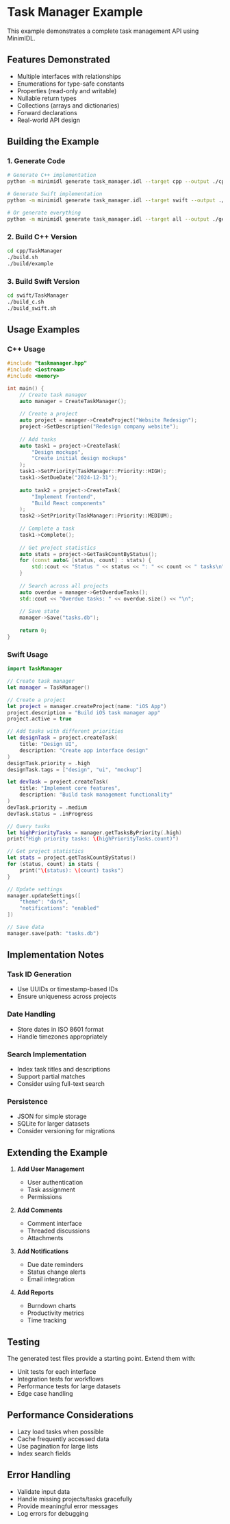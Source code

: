 # Task Manager Example

This example demonstrates a complete task management API using MinimIDL.

## Features Demonstrated

- Multiple interfaces with relationships
- Enumerations for type-safe constants
- Properties (read-only and writable)
- Nullable return types
- Collections (arrays and dictionaries)
- Forward declarations
- Real-world API design

## Building the Example

### 1. Generate Code

```bash
# Generate C++ implementation
python -m minimidl generate task_manager.idl --target cpp --output ./cpp

# Generate Swift implementation
python -m minimidl generate task_manager.idl --target swift --output ./swift

# Or generate everything
python -m minimidl generate task_manager.idl --target all --output ./generated
```

### 2. Build C++ Version

```bash
cd cpp/TaskManager
./build.sh
./build/example
```

### 3. Build Swift Version

```bash
cd swift/TaskManager
./build_c.sh
./build_swift.sh
```

## Usage Examples

### C++ Usage

```cpp
#include "taskmanager.hpp"
#include <iostream>
#include <memory>

int main() {
    // Create task manager
    auto manager = CreateTaskManager();
    
    // Create a project
    auto project = manager->CreateProject("Website Redesign");
    project->SetDescription("Redesign company website");
    
    // Add tasks
    auto task1 = project->CreateTask(
        "Design mockups", 
        "Create initial design mockups"
    );
    task1->SetPriority(TaskManager::Priority::HIGH);
    task1->SetDueDate("2024-12-31");
    
    auto task2 = project->CreateTask(
        "Implement frontend",
        "Build React components"
    );
    task2->SetPriority(TaskManager::Priority::MEDIUM);
    
    // Complete a task
    task1->Complete();
    
    // Get project statistics
    auto stats = project->GetTaskCountByStatus();
    for (const auto& [status, count] : stats) {
        std::cout << "Status " << status << ": " << count << " tasks\n";
    }
    
    // Search across all projects
    auto overdue = manager->GetOverdueTasks();
    std::cout << "Overdue tasks: " << overdue.size() << "\n";
    
    // Save state
    manager->Save("tasks.db");
    
    return 0;
}
```

### Swift Usage

```swift
import TaskManager

// Create task manager
let manager = TaskManager()

// Create a project
let project = manager.createProject(name: "iOS App")
project.description = "Build iOS task manager app"
project.active = true

// Add tasks with different priorities
let designTask = project.createTask(
    title: "Design UI",
    description: "Create app interface design"
)
designTask.priority = .high
designTask.tags = ["design", "ui", "mockup"]

let devTask = project.createTask(
    title: "Implement core features",
    description: "Build task management functionality"
)
devTask.priority = .medium
devTask.status = .inProgress

// Query tasks
let highPriorityTasks = manager.getTasksByPriority(.high)
print("High priority tasks: \(highPriorityTasks.count)")

// Get project statistics
let stats = project.getTaskCountByStatus()
for (status, count) in stats {
    print("\(status): \(count) tasks")
}

// Update settings
manager.updateSettings([
    "theme": "dark",
    "notifications": "enabled"
])

// Save data
manager.save(path: "tasks.db")
```

## Implementation Notes

### Task ID Generation
- Use UUIDs or timestamp-based IDs
- Ensure uniqueness across projects

### Date Handling
- Store dates in ISO 8601 format
- Handle timezones appropriately

### Search Implementation
- Index task titles and descriptions
- Support partial matches
- Consider using full-text search

### Persistence
- JSON for simple storage
- SQLite for larger datasets
- Consider versioning for migrations

## Extending the Example

1. **Add User Management**
   - User authentication
   - Task assignment
   - Permissions

2. **Add Comments**
   - Comment interface
   - Threaded discussions
   - Attachments

3. **Add Notifications**
   - Due date reminders
   - Status change alerts
   - Email integration

4. **Add Reports**
   - Burndown charts
   - Productivity metrics
   - Time tracking

## Testing

The generated test files provide a starting point. Extend them with:

- Unit tests for each interface
- Integration tests for workflows
- Performance tests for large datasets
- Edge case handling

## Performance Considerations

- Lazy load tasks when possible
- Cache frequently accessed data
- Use pagination for large lists
- Index search fields

## Error Handling

- Validate input data
- Handle missing projects/tasks gracefully
- Provide meaningful error messages
- Log errors for debugging